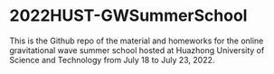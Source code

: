 # 2022HUST-GWSummerSchool
This is the Github repo of the material and homeworks for the online gravitational wave summer school hosted at Huazhong University of Science and Technology from July 18 to July 23, 2022. 

